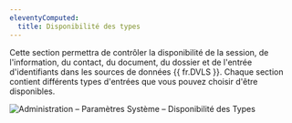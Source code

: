 ```yaml
---
eleventyComputed:
  title: Disponibilité des types
---
```

Cette section permettra de contrôler la disponibilité de la session, de l'information, du contact, du document, du dossier et de l'entrée d'identifiants dans les sources de données {{ fr.DVLS }}. Chaque section contient différents types d'entrées que vous pouvez choisir d'être disponibles.

![Administration – Paramètres Système – Disponibilité des Types](https://cdnweb.devolutions.net/docs/docs_en_server_ServerOp8032.png)
